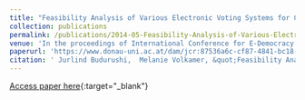```yaml
---
title: "Feasibility Analysis of Various Electronic Voting Systems for Complex Elections"
collection: publications
permalink: /publications/2014-05-Feasibility-Analysis-of-Various-Electronic-Voting-Systems-for-Complex-Elections
venue: 'In the proceedings of International Conference for E-Democracy and Open Government (CeDEM 2014)'
paperurl: 'https://www.donau-uni.ac.at/dam/jcr:87536a6c-cf87-4841-bc18-21952a6223bc/cedem14_proceedings.pdf'
citation: ' Jurlind Budurushi,  Melanie Volkamer, &quot;Feasibility Analysis of Various Electronic Voting Systems for Complex Elections.&quot; In the proceedings of International Conference for E-Democracy and Open Government (CeDEM 2014), 2014.'
---
```

[Access paper here](https://www.donau-uni.ac.at/dam/jcr:87536a6c-cf87-4841-bc18-21952a6223bc/cedem14_proceedings.pdf){:target="_blank"}

